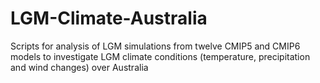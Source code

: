 # LGM-Climate-Australia
Scripts for analysis of LGM simulations from twelve CMIP5 and CMIP6 models to investigate LGM climate conditions (temperature, precipitation and wind changes) over Australia
